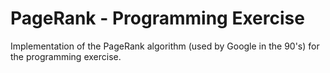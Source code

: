 # PageRank - Programming Exercise

Implementation of the PageRank algorithm (used by Google in the 90's) for the programming exercise.
